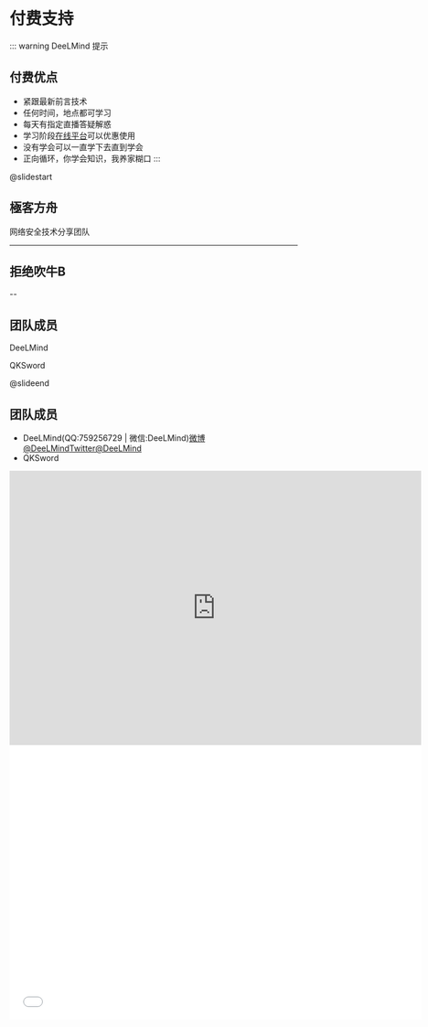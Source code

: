 # 付费支持

::: warning DeeLMind 提示
## 付费优点
- 紧跟最新前言技术
- 任何时间，地点都可学习
- 每天有指定直播答疑解惑
- 学习阶段[在线平台](./platform.md)可以优惠使用
- 没有学会可以一直学下去直到学会
- 正向循环，你学会知识，我养家糊口
:::

<DocsAD/>

@slidestart

<!-- .slide: data-transition="slide" -->

## 極客方舟

<!-- .element: class="r-fit-text" -->

网络安全技术分享团队

---

## 拒绝吹牛B

<!-- .element: class="r-fit-text" -->

--

## 团队成员

<!-- .element: class="r-fit-text" -->

DeeLMind

<!-- .element: class="fragment fade-in" -->

QKSword

<!-- .element: class="fragment fade-in" -->

@slideend

## 团队成员
* DeeLMind(QQ:759256729 | 微信:DeeLMind)[微博@DeeLMind](https://www.weibo.com/u/5588510745/home)[Twitter@DeeLMind](https://twitter.com/DeeLMind)
* QKSword

<iframe width="720px" height="480px" src="https://www.youtube.com/embed/oqy2XWlolSo" title="YouTube video player" frameborder="0" allow="accelerometer; autoplay; clipboard-write; encrypted-media; gyroscope; picture-in-picture" allowfullscreen></iframe>

<iframe src="//player.bilibili.com/player.html?aid=892722644&bvid=BV1mP4y1J79o&cid=471969385&page=1"  frameborder="no"  allowfullscreen="true" style="width:720px;height:480px"> 
</iframe>